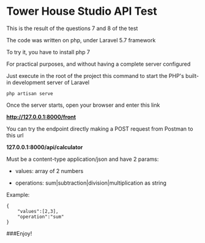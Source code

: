 # Tower House Studio API Test

This is the result of the questions 7 and 8 of the test

The code was written on php, under Laravel 5.7 framework

To try it, you have to install php 7

For practical purposes, and without having a complete server configured

Just execute in the root of the project this command to start the PHP's built-in development server of Laravel 

`php artisan serve`

Once the server starts, open your browser and enter this link

**http://127.0.0.1:8000/front**

You can try the endpoint directly making a POST request from Postman to this url

**127.0.0.1:8000/api/calculator**

Must be a content-type application/json and have 2 params:

* values: array of 2 numbers 

* operations: sum|subtraction|division|multiplication as string

Example:

```
{
	"values":[2,3],
	"operation":"sum"
}
```

###Enjoy!